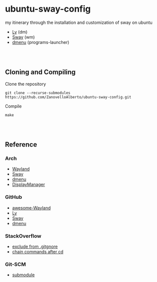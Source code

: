 # ubuntu-sway-config

my itinerary through the installation and customization of sway on ubuntu

- [Ly](https://github.com/nullgemm/ly) (dm)
- [Sway](https://github.com/swaywm/sway) (wm)
- [dmenu](https://github.com/nyyManni/dmenu-wayland) (programs-launcher)
<br/>
<br/>

## Cloning and Compiling
Clone the repository
```
git clone --recurse-submodules https://github.com/ZanovelloAlberto/ubuntu-sway-config.git
```

Compile
```
make
```


<br/>
<br/>

## Reference
### Arch
- [Wayland](https://wiki.archlinux.org/title/wayland)
- [Sway](https://wiki.archlinux.org/title/Sway)
- [dmenu](https://wiki.archlinux.org/title/Dmenu)
- [DisplayManager](https://wiki.archlinux.org/title/Display_manager)


### GitHub
- [awesome-Wayland](https://github.com/natpen/awesome-wayland)
- [Ly](https://github.com/nullgemm/ly) 
- [Sway](https://github.com/swaywm/sway) 
- [dmenu](https://github.com/nyyManni/dmenu-wayland)

### StackOverflow
- [exclude from .gitgnore](https://stackoverflow.com/questions/987142)
- [chain commands after cd](https://stackoverflow.com/questions/1789594)


### Git-SCM
- [submodule](https://git-scm.com/book/en/v2/Git-Tools-Submodules)
